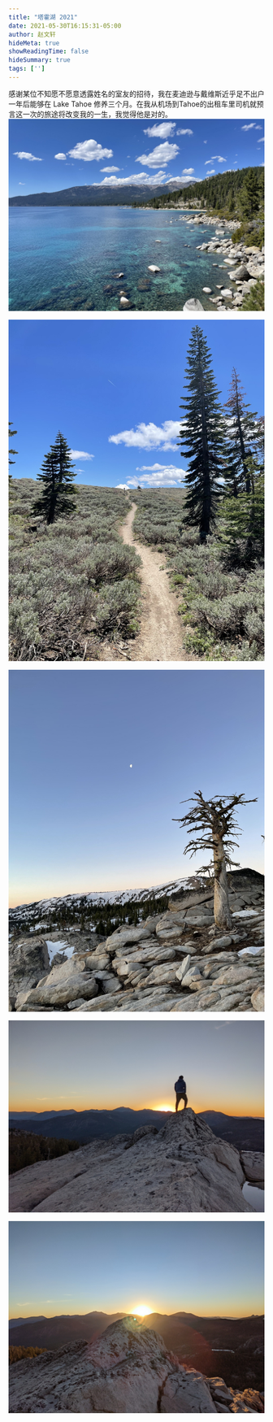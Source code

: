 ```yaml
---
title: "塔霍湖 2021"
date: 2021-05-30T16:15:31-05:00
author: 赵文轩
hideMeta: true
showReadingTime: false
hideSummary: true
tags: ['']
---
```

感谢某位不知愿不愿意透露姓名的室友的招待，我在麦迪逊与戴维斯近乎足不出户一年后能够在 Lake Tahoe 修养三个月。在我从机场到Tahoe的出租车里司机就预言这一次的旅途将改变我的一生，我觉得他是对的。
![](lake.jpg)

![](path.jpg)

![](tree.jpg)

![](standing.jpg)

![](sunrise.jpg)

